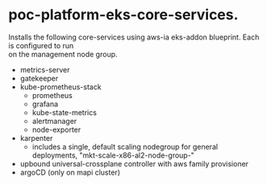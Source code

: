 # poc-platform-eks-core-services.

Installs the following core-services using aws-ia eks-addon blueprint. Each is configured to run  
on the management node group.  

* metrics-server
* gatekeeper
* kube-prometheus-stack
  * prometheus
  * grafana
  * kube-state-metrics
  * alertmanager
  * node-exporter
* karpenter
  * includes a single, default scaling nodegroup for general deployments, "mkt-scale-x86-al2-node-group-"
* upbound universal-crossplane controller with aws family provisioner
* argoCD (only on mapi cluster)
